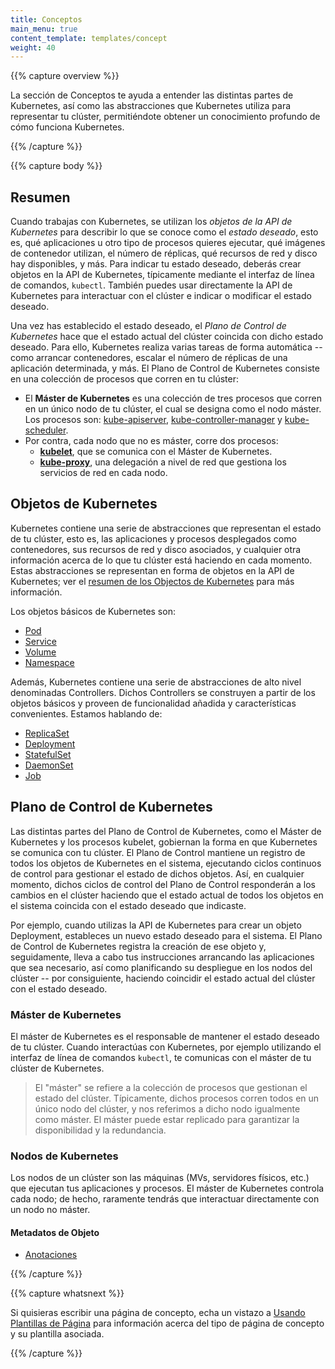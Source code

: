 ```yaml
---
title: Conceptos
main_menu: true
content_template: templates/concept
weight: 40
---
```


{{% capture overview %}}

La sección de Conceptos te ayuda a entender las distintas partes de Kubernetes, así como las abstracciones que Kubernetes utiliza para representar tu clúster, permitiéndote obtener un conocimiento profundo de cómo funciona Kubernetes.

{{% /capture %}}

{{% capture body %}}

## Resumen

Cuando trabajas con Kubernetes, se utilizan los *objetos de la API de Kubernetes* para describir lo que se conoce como el *estado deseado*, esto es, qué aplicaciones u otro tipo de procesos quieres ejecutar, qué imágenes de contenedor utilizan, el número de réplicas, qué recursos de red y disco hay disponibles, y más. Para indicar tu estado deseado, deberás crear objetos en la API de Kubernetes, típicamente mediante el interfaz de línea de comandos, `kubectl`. También puedes usar directamente la API de Kubernetes para interactuar con el clúster e indicar o modificar el estado deseado. 

Una vez has establecido el estado deseado, el *Plano de Control de Kubernetes* hace que el estado actual del clúster coincida con dicho estado deseado. Para ello, Kubernetes realiza varias tareas de forma automática -- como arrancar contenedores, escalar el número de réplicas de una aplicación determinada, y más. El Plano de Control de Kubernetes consiste en una colección de procesos que corren en tu clúster: 

* El **Máster de Kubernetes** es una colección de tres procesos que corren en un único nodo de tu clúster, el cual se designa como el nodo máster. Los procesos son: [kube-apiserver](/docs/admin/kube-apiserver/), [kube-controller-manager](/docs/admin/kube-controller-manager/) y [kube-scheduler](/docs/admin/kube-scheduler/).
* Por contra, cada nodo que no es máster, corre dos procesos:
  * **[kubelet](/docs/admin/kubelet/)**, que se comunica con el Máster de Kubernetes.
  * **[kube-proxy](/docs/admin/kube-proxy/)**, una delegación a nivel de red que gestiona los servicios de red en cada nodo.

## Objetos de Kubernetes

Kubernetes contiene una serie de abstracciones que representan el estado de tu clúster, esto es, las aplicaciones y procesos desplegados como contenedores, sus recursos de red y disco asociados, y cualquier otra información acerca de lo que tu clúster está haciendo en cada momento. Estas abstracciones se representan en forma de objetos en la API de Kubernetes; ver el [resumen de los Objectos de Kubernetes](/docs/concepts/abstractions/overview/) para más información. 

Los objetos básicos de Kubernetes son:

* [Pod](/docs/concepts/workloads/pods/pod-overview/)
* [Service](/docs/concepts/services-networking/service/)
* [Volume](/docs/concepts/storage/volumes/)
* [Namespace](/docs/concepts/overview/working-with-objects/namespaces/)

Además, Kubernetes contiene una serie de abstracciones de alto nivel denominadas Controllers. Dichos Controllers se construyen a partir de los objetos básicos y proveen de funcionalidad añadida y características convenientes. Estamos hablando de:

* [ReplicaSet](/docs/concepts/workloads/controllers/replicaset/)
* [Deployment](/docs/concepts/workloads/controllers/deployment/)
* [StatefulSet](/docs/concepts/workloads/controllers/statefulset/)
* [DaemonSet](/docs/concepts/workloads/controllers/daemonset/)
* [Job](/docs/concepts/workloads/controllers/jobs-run-to-completion/)

## Plano de Control de Kubernetes

Las distintas partes del Plano de Control de Kubernetes, como el Máster de Kubernetes y los procesos kubelet, gobiernan la forma en que Kubernetes se comunica con tu clúster. El Plano de Control mantiene un registro de todos los objetos de Kubernetes en el sistema, ejecutando ciclos continuos de control para gestionar el estado de dichos objetos. Así, en cualquier momento, dichos ciclos de control del Plano de Control responderán a los cambios en el clúster haciendo que el estado actual de todos los objetos en el sistema coincida con el estado deseado que indicaste.

Por ejemplo, cuando utilizas la API de Kubernetes para crear un objeto Deployment, estableces un nuevo estado deseado para el sistema. El Plano de Control de Kubernetes registra la creación de ese objeto y, seguidamente, lleva a cabo tus instrucciones arrancando las aplicaciones que sea necesario, así como planificando su despliegue en los nodos del clúster -- por consiguiente, haciendo coincidir el estado actual del clúster con el estado deseado.

### Máster de Kubernetes

El máster de Kubernetes es el responsable de mantener el estado deseado de tu clúster. Cuando interactúas con Kubernetes, por ejemplo utilizando el interfaz de línea de comandos `kubectl`, te comunicas con el máster de tu clúster de Kubernetes.

> El "máster" se refiere a la colección de procesos que gestionan el estado del clúster. Típicamente, dichos procesos corren todos en un único nodo del clúster, y nos referimos a dicho nodo igualmente como máster. El máster puede estar replicado para garantizar la disponibilidad y la redundancia.

### Nodos de Kubernetes

Los nodos de un clúster son las máquinas (MVs, servidores físicos, etc.) que ejecutan tus aplicaciones y procesos. El máster de Kubernetes controla cada nodo; de hecho, raramente tendrás que interactuar directamente con un nodo no máster.

#### Metadatos de Objeto


* [Anotaciones](/docs/concepts/overview/working-with-objects/annotations/)

{{% /capture %}}

{{% capture whatsnext %}}

Si quisieras escribir una página de concepto, echa un vistazo a
[Usando Plantillas de Página](/docs/home/contribute/page-templates/)
para información acerca del tipo de página de concepto y su plantilla asociada.

{{% /capture %}}
